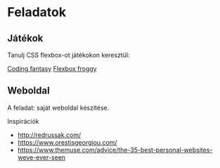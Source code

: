 # Feladatok

## Játékok

Tanulj CSS flexbox-ot játékokon keresztül:

[Coding fantasy](https://codingfantasy.com/games/flexboxadventure)
[Flexbox froggy](https://flexboxfroggy.com/)

## Weboldal

A feladat: saját weboldal készítése.

Inspirációk

- http://redrussak.com/
- https://www.orestisgeorgiou.com/
- https://www.themuse.com/advice/the-35-best-personal-websites-weve-ever-seen
